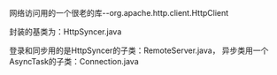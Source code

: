 网络访问用的一个很老的库--org.apache.http.client.HttpClient

封装的基类为：HttpSyncer.java

登录和同步用的是HttpSyncer的子类：RemoteServer.java， 异步类用一个AsyncTask的子类：Connection.java